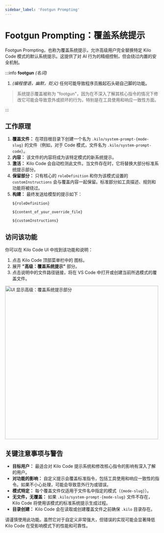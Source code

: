 ```yaml
---
sidebar_label: 'Footgun Prompting'
---
```


# Footgun Prompting：覆盖系统提示

Footgun Prompting，也称为覆盖系统提示，允许高级用户完全替换特定 Kilo Code 模式的默认系统提示。这提供了对 AI 行为的精细控制，但会绕过内置的安全机制。

:::info **footgun** *(名词)*

1. *(编程俚语，幽默，贬义)* 任何可能导致程序员搬起石头砸自己脚的功能。

> 系统提示覆盖被称为 "footgun"，因为在不深入了解其核心指令的情况下修改它可能会导致意外或损坏的行为，特别是在工具使用和响应一致性方面。

:::

## 工作原理

1. **覆盖文件：** 在项目根目录下创建一个名为 `.kilo/system-prompt-{mode-slug}` 的文件（例如，对于 Code 模式，文件名为 `.kilo/system-prompt-code`）。
2. **内容：** 该文件的内容将成为该特定模式的新系统提示。
3. **激活：** Kilo Code 会自动检测此文件。当文件存在时，它将替换大部分标准系统提示部分。
4. **保留部分：** 只有核心的 `roleDefinition` 和你为该模式设置的 `customInstructions` 会与覆盖内容一起保留。标准部分如工具描述、规则和功能将被绕过。
5. **构建：** 最终发送给模型的提示如下：
    ```
    ${roleDefinition}

    ${content_of_your_override_file}

    ${customInstructions}
    ```

## 访问该功能

你可以在 Kilo Code UI 中找到该功能和说明：

1. 点击 Kilo Code 顶部菜单栏中的 <Codicon name="notebook" /> 图标。
2. 展开 **"高级：覆盖系统提示"** 部分。
3. 点击说明中的文件路径链接，将在 VS Code 中打开或创建当前所选模式的覆盖文件。

<img src="/docs/img/footgun-prompting/footgun-prompting.png" alt="UI 显示高级：覆盖系统提示部分" width="500" />


## 关键注意事项与警告

-   **目标用户：** 最适合对 Kilo Code 提示系统和修改核心指令的影响有深入了解的用户。
-   **对功能的影响：** 自定义提示会覆盖标准指令，包括工具使用和响应一致性的指令。如果不小心处理，可能会导致意外行为或错误。
-   **模式特定：** 每个覆盖文件仅适用于文件名中指定的模式（`{mode-slug}`）。
-   **无文件，无覆盖：** 如果 `.kilo/system-prompt-{mode-slug}` 文件不存在，Kilo Code 将使用该模式的标准系统提示生成过程。
-   **目录创建：** Kilo Code 会在读取或创建覆盖文件之前确保 `.kilo` 目录存在。

请谨慎使用此功能。虽然它对于自定义非常强大，但错误的实现可能会显著降低 Kilo Code 在受影响模式下的性能和可靠性。